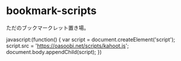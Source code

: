# bookmark-scripts

ただのブックマークレット置き場。

javascript:(function() {
  var script = document.createElement('script');
  script.src = 'https://oasoobi.net/scripts/kahoot.js';
  document.body.appendChild(script);
})
